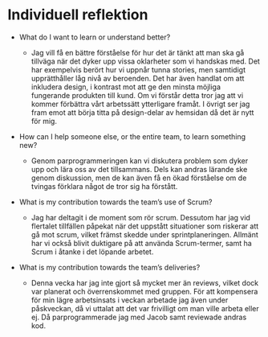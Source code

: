 # Individuell reflektion

* What do I want to learn or understand better?
  * Jag vill få en bättre förståelse för hur det är tänkt att man ska gå 
  tillväga när det dyker upp vissa oklarheter som vi handskas med. Det 
  har exempelvis berört hur vi uppnår tunna stories, men samtidigt 
  upprätthåller låg nivå av beroenden. Det har även handlat om att 
  inkludera design, i kontrast mot att ge den minsta möjliga fungerande 
  produkten till kund. Om vi förstår detta tror jag att vi kommer 
  förbättra vårt arbetssätt ytterligare framåt. I övrigt ser jag fram 
  emot att börja titta på design-delar av hemsidan då det är nytt för mig.

* How can I help someone else, or the entire team, to learn something new?
  * Genom parprogrammeringen kan vi diskutera problem som dyker upp och lära oss
   av det tillsammans. Dels kan andras lärande ske genom diskussion, men de
   kan även få en ökad förståelse om de tvingas förklara något de tror sig ha förstått. 

* What is my contribution towards the team’s use of Scrum?
  * Jag har deltagit i de moment som rör scrum. Dessutom har jag vid flertalet 
  tillfällen påpekat när det uppstått situationer som riskerar att gå mot scrum,
  vilket främst skedde under sprintplaneringen. Allmänt har vi också blivit duktigare
  på att använda Scrum-termer, samt ha Scrum i åtanke i det löpande arbetet.

* What is my contribution towards the team’s deliveries?
  * Denna vecka har jag inte gjort så mycket mer än reviews, vilket dock var 
  planerat och överrenskommet med gruppen. För att kompensera för min lägre 
  arbetsinsats i veckan arbetade jag även under påskveckan, då vi uttalat att det 
  var frivilligt om man ville arbeta eller ej. Då parprogrammerade jag med Jacob 
  samt reviewade andras kod.
